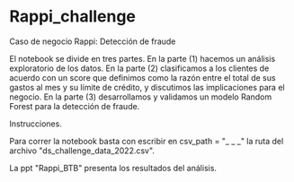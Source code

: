 # Rappi_challenge
Caso de negocio Rappi: Detección de fraude

El notebook se divide en tres partes. En la parte (1) hacemos un análisis exploratorio de los datos. En la parte (2) clasificamos a los clientes de acuerdo con un score que definimos como la razón entre el total de sus gastos al mes y su límite de crédito, y discutimos las implicaciones para el negocio. En la parte (3) desarrollamos y validamos un modelo Random Forest para la detección de fraude.

Instrucciones.

Para correr la notebook basta con escribir en csv_path = "_ _ _" la ruta del archivo "ds_challenge_data_2022.csv".

La ppt "Rappi_BTB" presenta los resultados del análisis.


